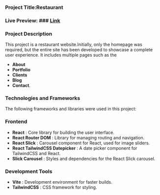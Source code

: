### Project Title:Restaurant

### Live Preview: ### [Link](https://arabcuisineresturant.netlify.app/)

### Project Description
This project is a restaurant website.Initially, only the homepage was required, but the entire site has been developed to showcase a complete user experience. It includes multiple pages such as the
* **About** 
* **Portfolio**
* **Clients**
* **Blog**
* **Contact**.

### Technologies and Frameworks
The following frameworks and libraries were used in this project:

### Frontend
* **React** : Core library for building the user interface.
* **React Router DOM** : Library for managing routing and navigation.
* **React Slick** : Carousel component for React, used for image sliders.
* **React TailwindCSS Datepicker** : A date picker component for TailwindCSS and React.
* **Slick Carousel** : Styles and dependencies for the React Slick carousel.

### Development Tools
* **Vite** : Development environment for faster builds.
* **TailwindCSS** : CSS framework for styling.
